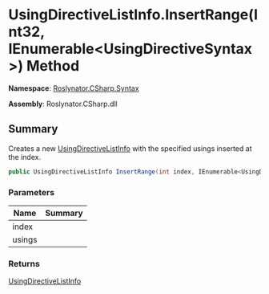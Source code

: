 # UsingDirectiveListInfo\.InsertRange\(Int32, IEnumerable\<UsingDirectiveSyntax>\) Method

**Namespace**: [Roslynator.CSharp.Syntax](../../README.md)

**Assembly**: Roslynator\.CSharp\.dll

## Summary

Creates a new [UsingDirectiveListInfo](../README.md) with the specified usings inserted at the index\.

```csharp
public UsingDirectiveListInfo InsertRange(int index, IEnumerable<UsingDirectiveSyntax> usings)
```

### Parameters

| Name | Summary |
| ---- | ------- |
| index | |
| usings | |

### Returns

[UsingDirectiveListInfo](../README.md)

